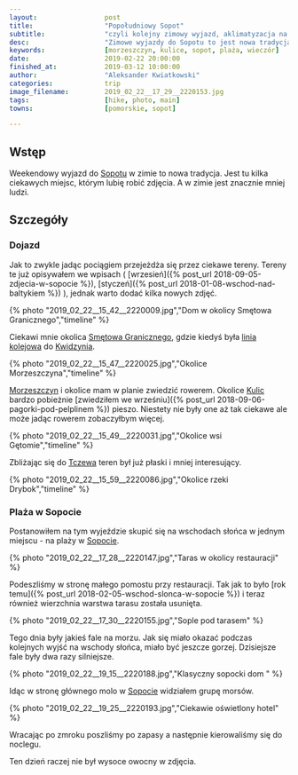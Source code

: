 ```yaml
---
layout:                 post
title:                  "Popołudniowy Sopot"
subtitle:               "czyli kolejny zimowy wyjazd, aklimatyzacja na plaży"
desc:                   "Zimowe wyjazdy do Sopotu to jest nowa tradycja. Tego dnia zrobiłem kilka zdjęć z pociągu w okolicy Morzeszczyna oraz na plaży w Sopocie. Będąc szczery to bardziej podobały mi się zdjęcia zrobione z pociągu."
keywords:               [morzeszczyn, kulice, sopot, plaża, wieczór]
date:                   2019-02-22 20:00:00
finished_at:            2019-03-12 10:00:00
author:                 "Aleksander Kwiatkowski"
categories:             trip
image_filename:         2019_02_22__17_29__2220153.jpg
tags:                   [hike, photo, main]
towns:                  [pomorskie, sopot]

---
```


[wiki-linia-kwidzyn]: https://pl.wikipedia.org/wiki/Linia_kolejowa_My%C5%9Blice_%E2%80%93_Szlachta
[wiki-sopot]: https://pl.wikipedia.org/wiki/Sopot
[wiki-smetowo-graniczne]: https://pl.wikipedia.org/wiki/Sm%C4%99towo_Graniczne
[wiki-morzeszczyn]: https://pl.wikipedia.org/wiki/Morzeszczyn
[wiki-kulice]: https://pl.wikipedia.org/wiki/Kulice_(wojew%C3%B3dztwo_pomorskie)
[wiki-tczew]: https://pl.wikipedia.org/wiki/Tczew
[wiki-kwidzyn]: https://pl.wikipedia.org/wiki/Kwidzyn

## Wstęp

Weekendowy wyjazd do [Sopotu][wiki-sopot] w zimie to nowa tradycja. Jest tu kilka
ciekawych miejsc, którym lubię robić zdjęcia. A w zimie jest znacznie mniej ludzi.

## Szczegóły

### Dojazd

Jak to zwykle jadąc pociągiem przejeżdża się przez ciekawe tereny. Tereny te już
opisywałem we wpisach (
[wrzesień]({% post_url 2018-09-05-zdjecia-w-sopocie %}),
[styczeń]({% post_url 2018-01-08-wschod-nad-baltykiem %})
), jednak warto dodać kilka nowych zdjęć.

{% photo "2019_02_22__15_42__2220009.jpg","Dom w okolicy Smętowa Granicznego","timeline" %}

Ciekawi mnie okolica [Smętowa Granicznego][wiki-smetowo-graniczne],
gdzie kiedyś była [linia kolejowa][wiki-linia-kwidzyn] do [Kwidzynia][wiki-kwidzyn].

{% photo "2019_02_22__15_47__2220025.jpg","Okolice Morzeszczyna","timeline" %}

[Morzeszczyn][wiki-morzeszczyn] i okolice mam w planie zwiedzić rowerem.
Okolice [Kulic][wiki-kulice] bardzo pobieżnie
[zwiedziłem we wrześniu]({% post_url 2018-09-06-pagorki-pod-pelplinem %}) pieszo.
Niestety nie były one aż tak ciekawe ale może jadąc rowerem zobaczyłbym więcej.

{% photo "2019_02_22__15_49__2220031.jpg","Okolice wsi Gętomie","timeline" %}

Zbliżając się do [Tczewa][wiki-tczew] teren był już płaski i mniej interesujący.

{% photo "2019_02_22__15_59__2220086.jpg","Okolice rzeki Drybok","timeline" %}

### Plaża w Sopocie

Postanowiłem na tym wyjeździe skupić się na wschodach słońca
w jednym miejscu - na plaży w [Sopocie][wiki-sopot].

{% photo "2019_02_22__17_28__2220147.jpg","Taras w okolicy restauracji" %}

Podeszliśmy w stronę małego pomostu przy restauracji.
Tak jak to było [rok temu]({% post_url 2018-02-05-wschod-slonca-w-sopocie %})
i teraz również wierzchnia warstwa tarasu została usunięta.

{% photo "2019_02_22__17_30__2220155.jpg","Sople pod tarasem" %}

Tego dnia były jakieś fale na morzu. Jak się miało okazać podczas kolejnych
wyjść na wschody słońca, miało być jeszcze gorzej. Dzisiejsze fale były
dwa razy silniejsze.

{% photo "2019_02_22__19_15__2220188.jpg","Klasyczny sopocki dom " %}

Idąc w stronę głównego molo w [Sopocie][wiki-sopot] widziałem grupę morsów.

{% photo "2019_02_22__19_25__2220193.jpg","Ciekawie oświetlony hotel" %}

Wracając po zmroku poszliśmy po zapasy a następnie kierowaliśmy się do noclegu.

Ten dzień raczej nie był wysoce owocny w zdjęcia.
